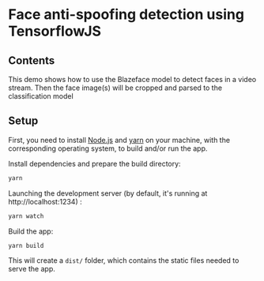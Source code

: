 # Face anti-spoofing detection using TensorflowJS

## Contents

This demo shows how to use the Blazeface model to detect faces in a video stream. Then the face image(s) will be cropped and parsed to the classification model

## Setup

First, you need to install [Node.js](https://nodejs.org/en/) and [yarn](https://classic.yarnpkg.com/en/docs/install/#debian-stable) on your machine, with the corresponding operating system, to build and/or run the app.
 
Install dependencies and prepare the build directory:

```sh
yarn
```

Launching the development server (by default, it's running at http://localhost:1234) :

```sh
yarn watch
```

Build the app:

```sh
yarn build
```
This will create a `dist/` folder, which contains the static files needed to serve the app.